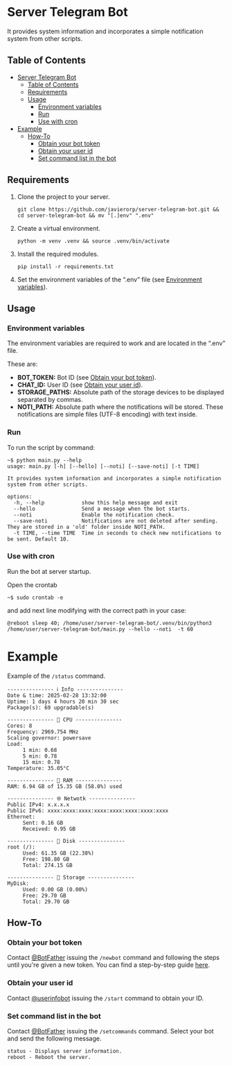 # Server Telegram Bot

It provides system information and incorporates a simple notification system from other scripts.

## Table of Contents

- [Server Telegram Bot](#server-telegram-bot)
  - [Table of Contents](#table-of-contents)
  - [Requirements](#requirements)
  - [Usage](#usage)
    - [Environment variables](#environment-variables)
    - [Run](#run)
    - [Use with cron](#use-with-cron)
- [Example](#example)
  - [How-To](#how-to)
    - [Obtain your bot token](#obtain-your-bot-token)
    - [Obtain your user id](#obtain-your-user-id)
    - [Set command list in the bot](#set-command-list-in-the-bot)

## Requirements

1. Clone the project to your server.

    ```shell
    git clone https://github.com/javierorp/server-telegram-bot.git && cd server-telegram-bot && mv "[.]env" ".env"
    ```

2. Create a virtual environment.

    ```shell
    python -m venv .venv && source .venv/bin/activate
    ```

3. Install the required modules.

    ```shell
    pip install -r requirements.txt
    ```

4. Set the environment variables of the “.env” file (see [Environment variables](#environment-variables)).

## Usage

### Environment variables

The environment variables are required to work and are located in the “.env” file.

These are:

- **BOT_TOKEN:** Bot ID (see [Obtain your bot token](#obtain-your-bot-token)).
- **CHAT_ID:** User ID (see [Obtain your user id](#obtain-your-user-id)).
- **STORAGE_PATHS:** Absolute path of the storage devices to be displayed separated by commas.
- **NOTI_PATH:** Absolute path where the notifications will be stored. These notifications are simple files (UTF-8 encoding) with text inside.

### Run

To run the script by command:

```shell
~$ python main.py --help
usage: main.py [-h] [--hello] [--noti] [--save-noti] [-t TIME]

It provides system information and incorporates a simple notification system from other scripts.

options:
  -h, --help            show this help message and exit
  --hello               Send a message when the bot starts.
  --noti                Enable the notification check.
  --save-noti           Notifications are not deleted after sending. They are stored in a 'old' folder inside NOTI_PATH.
  -t TIME, --time TIME  Time in seconds to check new notifications to be sent. Default 10.
```

### Use with cron

Run the bot at server startup.

Open the crontab

```shell
~$ sudo crontab -e
```

and add next line modifying with the correct path in your case:

```shell
@reboot sleep 40; /home/user/server-telegram-bot/.venv/bin/python3 /home/user/server-telegram-bot/main.py --hello --noti  -t 60
```

# Example

Example of the ```/status``` command.

```text
--------------- ℹ️ Info ---------------
Date & time: 2025-02-28 13:32:00
Uptime: 1 days 4 hours 20 min 30 sec
Package(s): 69 upgradable(s)

--------------- 🔲 CPU ---------------
Cores: 8
Frequency: 2969.754 MHz
Scaling governor: powersave
Load: 
     1 min: 0.68
     5 min: 0.78
     15 min: 0.78
Temperature: 35.05°C

--------------- 💾 RAM ---------------
RAM: 6.94 GB of 15.35 GB (58.0%) used

--------------- 🌐 Netwotk ---------------
Public IPv4: x.x.x.x
Public IPv6: xxxx:xxxx:xxxx:xxxx:xxxx:xxxx:xxxx:xxxx
Ethernet:
     Sent: 0.16 GB
     Received: 0.95 GB

--------------- 💽 Disk ---------------
root (/): 
     Used: 61.35 GB (22.38%)
     Free: 198.80 GB
     Total: 274.15 GB

--------------- 📂 Storage ---------------
MyDisk: 
     Used: 0.00 GB (0.00%)
     Free: 29.70 GB
     Total: 29.70 GB
```

## How-To

### Obtain your bot token

Contact [@BotFather](https://t.me/botfather) issuing the ```/newbot``` command and following the steps until you're given a new token. You can find a step-by-step guide [here](https://core.telegram.org/bots/features#creating-a-new-bot).

### Obtain your user id

Contact [@userinfobot](https://telegram.me/userinfobot) issuing the ```/start``` command to obtain your ID.

### Set command list in the bot

Contact [@BotFather](https://t.me/botfather) issuing the ```/setcommands``` command. Select your bot and send the following message.

```text
status - Displays server information.
reboot - Reboot the server.
```
